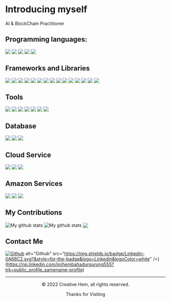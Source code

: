 # Introducing myself

 AI & BlockChain Practitioner


## Programming languages:

<p>
  <img src="https://img.shields.io/badge/Python-3776AB?style=for-the-badge&logo=python&logoColor=white" />
  <img src="https://img.shields.io/badge/HTML5-E34F26?style=for-the-badge&logo=html5&logoColor=white" />
  <img src="https://img.shields.io/badge/CSS3-1572B6?style=for-the-badge&logo=css3&logoColor=white" />
  <img src="https://img.shields.io/badge/Javascript-F7DF1E?style=for-the-badge&logo=javascript&logoColor=white" />
  <img src="https://img.shields.io/badge/C-00599C?style=for-the-badge&logo=c&logoColor=white" />
  
</p>

## Frameworks and Libraries

<p>
  <img src="https://img.shields.io/badge/Bootstrap-563D7C?style=for-the-badge&logo=bootstrap&logoColor=white" />
  <img src="https://img.shields.io/badge/Tailwind_CSS-38B2AC?style=for-the-badge&logo=tailwind-css&logoColor=white" />
  <img src="https://img.shields.io/badge/Django-092E20?style=for-the-badge&logo=django&logoColor=white" />
  <img src="https://img.shields.io/badge/Flask-000000?style=for-the-badge&logo=flask&logoColor=white" />
  <img src="https://img.shields.io/badge/PyTorch-EE4C2C?style=for-the-badge&logo=PyTorch&logoColor=white" />
  <img src="https://img.shields.io/badge/scikit-learn-F7931E?style=for-the-badge&logo=PyTorch&logoColor=white" />
  <img src="https://img.shields.io/badge/TensorFlow-FF6F00?style=for-the-badge&logo=PyTorch&logoColor=white" />
  <img src="https://img.shields.io/badge/Keras-D00000?style=for-the-badge&logo=Keras&logoColor=white" />
  <img src="https://img.shields.io/badge/pandas-150458?style=for-the-badge&logo=pandas&logoColor=white" />
  <img src="https://img.shields.io/badge/NumPy-013243?style=for-the-badge&logo=NumPy&logoColor=white" />
  <img src="https://img.shields.io/badge/SciPy-8CAAE6?style=for-the-badge&logo=SciPy&logoColor=white" />
 <img src="https://img.shields.io/badge/Seaborn-8CAAE6?style=for-the-badge&logo=Seaborn&logoColor=white" />
 <img src="https://img.shields.io/badge/OpenCV-5C3EE8?style=for-the-badge&logo=OpenCV&logoColor=white" />
 <img src="https://img.shields.io/badge/Plotly-3F4F75?style=for-the-badge&logo=Plotly&logoColor=white" />
 <img src="https://img.shields.io/badge/Matplotlib-8CAAE6?style=for-the-badge&logo=Matplotlib&logoColor=white" />
  
  
</p>


##  Tools
<p>
  <img src="https://img.shields.io/badge/Visual_Studio_Code-0078D4?style=for-the-badge&logo=visual%20studio%20code&logoColor=white" />
  <img src="https://img.shields.io/badge/Visual_Studio-5C2D91?style=for-the-badge&logo=visual%20studio&logoColor=white" />
  <img src="https://img.shields.io/badge/Atom-66595C?style=for-the-badge&logo=Atom&logoColor=white" />
  <img src="https://img.shields.io/badge/sublime_text-%23575757.svg?&style=for-the-badge&logo=sublime-text&logoColor=important" />
  <img src="https://img.shields.io/badge/Google Colab-F9AB00.svg?&style=for-the-badge&logo=Google Colab&logoColor=important" />
  <img src="https://img.shields.io/badge/Jupyter-F37626?style=for-the-badge&logo=Jupyter&logoColor=white" />
  <img src="https://img.shields.io/badge/Anaconda-44A833?style=for-the-badge&logo=Anaconda&logoColor=white" />
</p>


## Database

<p>
  <img src="https://img.shields.io/badge/MySQL-00000F?style=for-the-badge&logo=mysql&logoColor=white" />
  <img src="https://img.shields.io/badge/PostgreSQL-316192?style=for-the-badge&logo=postgresql&logoColor=white" />
  <img src="https://img.shields.io/badge/SQLite-07405E?style=for-the-badge&logo=sqlite&logoColor=white" />
</p>


## Cloud Service

<img src="https://img.shields.io/badge/Amazon AWS-FF9900?style=for-the-badge&logo=Amazon AWS&logoColor=white" />
<img src="https://img.shields.io/badge/Google Cloud-4285F4?style=for-the-badge&logo=Google Cloud&logoColor=white" />
<img src="https://img.shields.io/badge/Microsoft Azure-0078D4?style=for-the-badge&logo=Microsoft Azure&logoColor=white" />

## Amazon Services
<img src="https://img.shields.io/badge/Amazon S3-569A31?style=for-the-badge&logo=Amazon S3&logoColor=white" />
<img src="https://img.shields.io/badge/Amazon EC2-FF9900?style=for-the-badge&logo=Amazon EC2&logoColor=white" />
<img src="https://img.shields.io/badge/Amazon Sagemaker-07405E?style=for-the-badge&logo=Amazon Sagemaker&logoColor=white" />


## My Contributions

<img align="center" src="https://github-readme-streak-stats.herokuapp.com?user=HBGRR557722&theme=vue-dark&hide_border=true&date_format=M%20j%5B%2C%20Y%5D" alt="My github stats" />

<img align="center" src="https://github-readme-stats.vercel.app/api?username=HBGRR557722&show_icons=true&include_all_commits=true&theme=cobalt&hide_border=true" alt="My github stats" /> 

<img align="center" src="https://github-readme-stats.vercel.app/api/top-langs/?username=HBGRR557722&layout=compact&theme=cobalt&hide_border=true" />





## Contact Me

[<img alt="Github" src="https://img.shields.io/badge/GitHub-%2312100E.svg?&style=for-the-badge&logo=Github&logoColor=white" />](https://github.com/Hem7513)  alt="Github" src="https://img.shields.io/badge/Linkedin-0A66C2.svg?&style=for-the-badge&logo=Linkedin&logoColor=white" />](https://np.linkedin.com/in/hembahadurgurung555?trk=public_profile_samename-profile) 


---
<p align="center"> © 2022 Creative Hem, all rights reserved.  </p>
<p align="center">
Thanks for Visiting 
</p>


